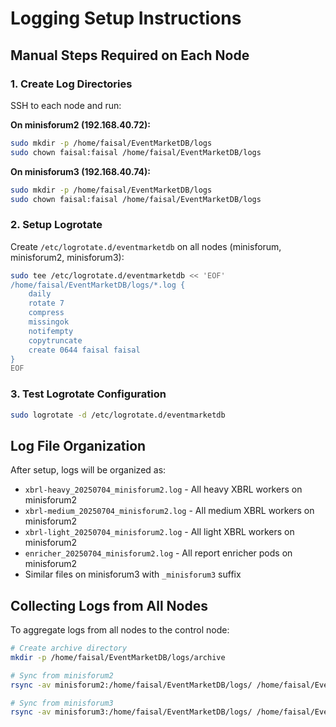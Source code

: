 # Logging Setup Instructions

## Manual Steps Required on Each Node

### 1. Create Log Directories

SSH to each node and run:

**On minisforum2 (192.168.40.72):**
```bash
sudo mkdir -p /home/faisal/EventMarketDB/logs
sudo chown faisal:faisal /home/faisal/EventMarketDB/logs
```

**On minisforum3 (192.168.40.74):**
```bash
sudo mkdir -p /home/faisal/EventMarketDB/logs
sudo chown faisal:faisal /home/faisal/EventMarketDB/logs
```

### 2. Setup Logrotate

Create `/etc/logrotate.d/eventmarketdb` on all nodes (minisforum, minisforum2, minisforum3):

```bash
sudo tee /etc/logrotate.d/eventmarketdb << 'EOF'
/home/faisal/EventMarketDB/logs/*.log {
    daily
    rotate 7
    compress
    missingok
    notifempty
    copytruncate
    create 0644 faisal faisal
}
EOF
```

### 3. Test Logrotate Configuration

```bash
sudo logrotate -d /etc/logrotate.d/eventmarketdb
```

## Log File Organization

After setup, logs will be organized as:
- `xbrl-heavy_20250704_minisforum2.log` - All heavy XBRL workers on minisforum2
- `xbrl-medium_20250704_minisforum2.log` - All medium XBRL workers on minisforum2
- `xbrl-light_20250704_minisforum2.log` - All light XBRL workers on minisforum2
- `enricher_20250704_minisforum2.log` - All report enricher pods on minisforum2
- Similar files on minisforum3 with `_minisforum3` suffix

## Collecting Logs from All Nodes

To aggregate logs from all nodes to the control node:

```bash
# Create archive directory
mkdir -p /home/faisal/EventMarketDB/logs/archive

# Sync from minisforum2
rsync -av minisforum2:/home/faisal/EventMarketDB/logs/ /home/faisal/EventMarketDB/logs/archive/minisforum2/

# Sync from minisforum3  
rsync -av minisforum3:/home/faisal/EventMarketDB/logs/ /home/faisal/EventMarketDB/logs/archive/minisforum3/
```